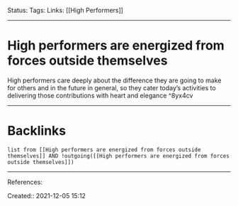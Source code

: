 Status: 
Tags: 
Links: [[High Performers]]
___
# High performers are energized from forces outside themselves

High performers care deeply about the difference they are going to make for others and in the future in general, so they cater today’s activities to delivering those contributions with heart and elegance ^8yx4cv
___
# Backlinks
```dataview
list from [[High performers are energized from forces outside themselves]] AND !outgoing([[High performers are energized from forces outside themselves]])
```
___
References:

Created:: 2021-12-05 15:12
